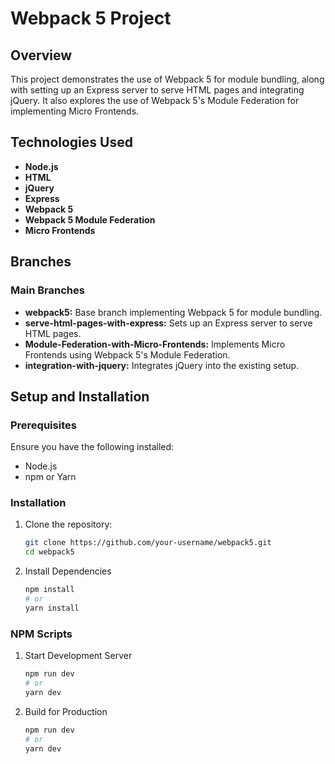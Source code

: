 # Webpack 5 Project

## Overview
This project demonstrates the use of Webpack 5 for module bundling, along with setting up an Express server to serve HTML pages and integrating jQuery. It also explores the use of Webpack 5's Module Federation for implementing Micro Frontends.

## Technologies Used
- **Node.js**
- **HTML**
- **jQuery**
- **Express**
- **Webpack 5**
- **Webpack 5 Module Federation**
- **Micro Frontends**

## Branches

### Main Branches
- **webpack5:** Base branch implementing Webpack 5 for module bundling.
- **serve-html-pages-with-express:** Sets up an Express server to serve HTML pages.
- **Module-Federation-with-Micro-Frontends:** Implements Micro Frontends using Webpack 5's Module Federation.
- **integration-with-jquery:** Integrates jQuery into the existing setup.

## Setup and Installation

### Prerequisites
Ensure you have the following installed:
- Node.js
- npm or Yarn

### Installation
1. Clone the repository:
   ```sh
   git clone https://github.com/your-username/webpack5.git
   cd webpack5
   
2. Install Dependencies
   ```sh
   npm install
   # or
   yarn install

### NPM Scripts
1. Start Development Server
   ```sh
   npm run dev
   # or
   yarn dev

2. Build for Production
   ```sh
   npm run dev
   # or
   yarn dev







